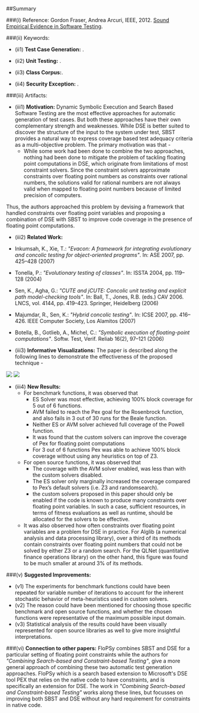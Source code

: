 ##Summary

###(i) Reference: Gordon Fraser, Andrea Arcuri, IEEE, 2012. [Sound Empirical Evidence in Software Testing](http://dl.acm.org/citation.cfm?id=2337245). 

###(ii) Keywords:
* (ii1) **Test Case Generation:** .

* (ii2) **Unit Testing:** .

* (ii3) **Class Corpus:**.

* (ii4) **Security Exception:** .

###(iii) Artifacts:

* (iii1) **Motivation:**  Dynamic Symbolic Execution and Search Based Software Testing are the most effective approaches for automatic generation of test cases. But both these approaches have their own complementary strength and weaknesses. While DSE is better suited to discover the structure of the input to the system under test, SBST provides a natural way to express coverage based test adequacy criteria as a multi–objective problem. The primary motivation was that -
  * While some work had been done to combine the two approaches, nothing had been done to mitigate the problem of tackling floating point computations in DSE, which originate from limitations of most constraint solvers. Since the constraint solvers approximate constraints over floating point numbers as constraints over rational numbers, the solutions valid for rational numbers are not always valid when mapped to floating point numbers because of limited precision of computers. 

Thus, the authors approached this problem by devising a framework that handled constraints over floating point variables and proposing a combination of DSE with SBST to improve code coverage in the presence of floating point computations.

* (iii2) **Related Work:** 
 * Inkumsah, K., Xie, T.: _"Evacon: A framework for integrating evolutionary and concolic testing for object-oriented programs"_. In: ASE 2007, pp. 425–428 (2007)
 * Tonella, P.: _"Evolutionary testing of classes"_. In: ISSTA 2004, pp. 119–128 (2004)
 * Sen, K., Agha, G.: _"CUTE and jCUTE: Concolic unit testing and explicit path model-checking tools"_. In: Ball, T., Jones, R.B. (eds.) CAV 2006. LNCS, vol. 4144, pp. 419–423. Springer, Heidelberg (2006)
 * Majumdar, R., Sen, K.: _"Hybrid concolic testing"_. In: ICSE 2007, pp. 416–426. IEEE Computer Society, Los Alamitos (2007)
 * Botella, B., Gotlieb, A., Michel, C.: _"Symbolic execution of floating-point computations"_. Softw. Test, Verif. Reliab 16(2), 97–121 (2006)


* (iii3) **Informative Visualizations:** The paper is described along the following lines to demonstrate the effectiveness of the proposed technique -
<img src="https://cloud.githubusercontent.com/assets/7557398/10125842/a9b509aa-6550-11e5-9541-347dc13b9923.jpg">
<img src="https://cloud.githubusercontent.com/assets/7557398/10125841/a7caf38e-6550-11e5-903a-8f9c9d1cb62b.jpg">

* (iii4) **New Results:**
   * For benchmark functions, it was observed that 
      * ES Solver was most effective, achieving 100% block coverage for 5 out of 6 functions. 
      * AVM failed to reach the Pex goal for the Rosenbrock function, and also fails in 3 out of 30 runs for the Beale function. 
      * Neither ES or AVM solver achieved full coverage of the Powell function.
      * It was found that the custom solvers can improve the coverage of Pex for floating point computations
      * For 3 out of 6 functions Pex was able to achieve 100% block coverage without using any heuristics on top of Z3.
   * For open source functions, it was observed that 
      * The coverage with the AVM solver enabled, was less than with the custom solvers disabled.
      * The ES solver only marginally increased the coverage compared to Pex’s default solvers (i.e. Z3 and randomsearch).
      * the custom solvers proposed in this paper should only be enabled if the code is known to produce many constraints over floating point variables. In such a case, sufficient resources, in terms of fitness evaluations as well as runtime, should be allocated for the solvers to be effective.
   * It was also observed how often constraints over floating point variables are a problem for DSE in practice. For Alglib (a numerical analysis and data processing library), over a third of its methods contain constraints over floating point numbers that could not be solved by either Z3 or a random search. For the QLNet (quantitative finance
operations library) on the other hand, this figure was found to be much smaller at around 3% of its methods.
  
###(v) **Suggested Improvements:**
* (v1) The experiments for benchmark functions could have been repeated for variable number of iterations to account for the inherent stochastic behavior of meta-heuristics used in custom solvers.
* (v2) The reason could have been mentioned for choosing those specific benchmark and open source functions, and whether the chosen functions were representative of the maximum possible input domain.
* (v3) Statistical analysis of the results could have been visually represented for open source libraries as well to give more insightful interpretations.

###(vi) **Connection to other papers:**
FloPSy combines SBST and DSE for a particular setting of floating point constraints while the authors for _"Combining Search-based and Constraint-based Testing"_, give a more general approach of combining these two automatic test generation approaches. FloPSy which is a search based extension to Microsoft's DSE tool PEX that relies on the native code to have constraints, and is specifically an extension for DSE. The work in _"Combining Search-based and Constraint-based Testing"_ works along these lines, but focusses on improving both SBST and DSE without any hard requirement for constraints in native code.



